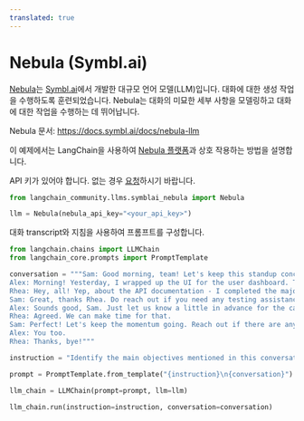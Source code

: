 ```yaml
---
translated: true
---
```


# Nebula (Symbl.ai)

[Nebula](https://symbl.ai/nebula/)는 [Symbl.ai](https://symbl.ai)에서 개발한 대규모 언어 모델(LLM)입니다. 대화에 대한 생성 작업을 수행하도록 훈련되었습니다. Nebula는 대화의 미묘한 세부 사항을 모델링하고 대화에 대한 작업을 수행하는 데 뛰어납니다.

Nebula 문서: https://docs.symbl.ai/docs/nebula-llm

이 예제에서는 LangChain을 사용하여 [Nebula 플랫폼](https://docs.symbl.ai/docs/nebula-llm)과 상호 작용하는 방법을 설명합니다.

API 키가 있어야 합니다. 없는 경우 [요청](https://info.symbl.ai/Nebula_Private_Beta.html)하시기 바랍니다.

```python
from langchain_community.llms.symblai_nebula import Nebula

llm = Nebula(nebula_api_key="<your_api_key>")
```

대화 transcript와 지침을 사용하여 프롬프트를 구성합니다.

```python
from langchain.chains import LLMChain
from langchain_core.prompts import PromptTemplate

conversation = """Sam: Good morning, team! Let's keep this standup concise. We'll go in the usual order: what you did yesterday, what you plan to do today, and any blockers. Alex, kick us off.
Alex: Morning! Yesterday, I wrapped up the UI for the user dashboard. The new charts and widgets are now responsive. I also had a sync with the design team to ensure the final touchups are in line with the brand guidelines. Today, I'll start integrating the frontend with the new API endpoints Rhea was working on. The only blocker is waiting for some final API documentation, but I guess Rhea can update on that.
Rhea: Hey, all! Yep, about the API documentation - I completed the majority of the backend work for user data retrieval yesterday. The endpoints are mostly set up, but I need to do a bit more testing today. I'll finalize the API documentation by noon, so that should unblock Alex. After that, I’ll be working on optimizing the database queries for faster data fetching. No other blockers on my end.
Sam: Great, thanks Rhea. Do reach out if you need any testing assistance or if there are any hitches with the database. Now, my update: Yesterday, I coordinated with the client to get clarity on some feature requirements. Today, I'll be updating our project roadmap and timelines based on their feedback. Additionally, I'll be sitting with the QA team in the afternoon for preliminary testing. Blocker: I might need both of you to be available for a quick call in case the client wants to discuss the changes live.
Alex: Sounds good, Sam. Just let us know a little in advance for the call.
Rhea: Agreed. We can make time for that.
Sam: Perfect! Let's keep the momentum going. Reach out if there are any sudden issues or support needed. Have a productive day!
Alex: You too.
Rhea: Thanks, bye!"""

instruction = "Identify the main objectives mentioned in this conversation."

prompt = PromptTemplate.from_template("{instruction}\n{conversation}")

llm_chain = LLMChain(prompt=prompt, llm=llm)

llm_chain.run(instruction=instruction, conversation=conversation)
```

